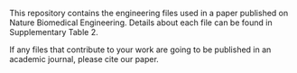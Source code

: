 This repository contains the engineering files used in a paper published on Nature Biomedical Engineering.
Details about each file can be found in Supplementary Table 2.

If any files that contribute to your work are going to be published in an academic journal, please cite our paper.
